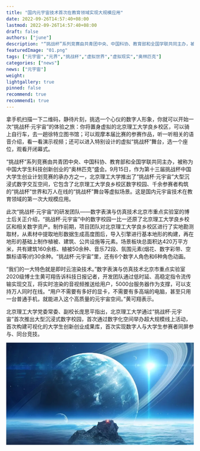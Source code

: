 ```yaml
---
title: "国内元宇宙技术首次在教育领域实现大规模应用"
date: 2022-09-26T14:57:40+08:00
lastmod: 2022-09-26T14:57:40+08:00
draft: false
authors: ["june"]
description: "“挑战杯”系列竞赛由共青团中央、中国科协、教育部和全国学联共同主办，被称为中国大学生科技创新创业的“奥林匹克”盛会。"
featuredImage: "01.png"
tags: ["元宇宙","元界","挑战杯","虚拟世界","虚拟现实","奥林匹克"]
categories: ["news"]
news: ["元宇宙"]
weight: 
lightgallery: true
pinned: false
recommend: true
recommend1: true
---
```


拿手机扫描一下二维码，静待片刻，挑选一个心仪的数字人形象，你就可以开始一次“挑战杯·元宇宙”的体验之旅：你将置身虚拟的北京理工大学良乡校区，可以骑上自行车，去一趟徐特立图书馆；可以观摩本届比赛的参赛作品，听一听相关的语音介绍，看一看演示视频；还可以进入特别设计的虚拟“挑战杯”舞台，选一个座位，观看开闭幕式。

“挑战杯”系列竞赛由共青团中央、中国科协、教育部和全国学联共同主办，被称为中国大学生科技创新创业的“奥林匹克”盛会。9月15日，作为第十三届挑战杯中国大学生创业计划竞赛的承办方之一，北京理工大学推出了“挑战杯·元宇宙”大型沉浸式数字交互空间，它包含了北京理工大学良乡校区数字校园、千余参赛者构筑的“挑战杯”世界和万人在线的“挑战杯”舞台等虚拟场景。这是国内元宇宙技术在教育领域的第一次大规模应用。

此次“挑战杯·元宇宙”的研发团队——数字表演与仿真技术北京市重点实验室的博士后关正介绍，“挑战杯·元宇宙”中的数字校园一比一还原了北京理工大学良乡校区和相关数字资产。制作前期，项目团队对北京理工大学良乡校区进行了实地勘测取材，从素材中提取地形数据生成高度图后，导入引擎进行基本地形的构建，再在地形的基础上制作植被、建筑、公共设施等元素。场景板块总面积达420万平方米，共有建筑160余栋、植被50余种、音乐72段、氛围元素(烟花、数字彩带、空飘标语等)约30余种。“挑战杯·元宇宙”里，还有6个数字人角色和6种角色动画。

“我们的一大特色就是即时云渲染技术。”数字表演与仿真技术北京市重点实验室2020级博士生黄可翔告诉科技日报记者，开发团队通过低时延、高稳定指令流传输实现交互，将实时渲染的音视频推送给用户，5000台服务器作为支撑，可以支持万人同时在线。“用户不需要有多好的显卡，不需要有多高端的电脑，甚至只用一台普通手机，就能进入这个高质量的元宇宙空间。”黄可翔表示。

北京理工大学党委常委、副校长庞思平指出，北京理工大学通过“挑战杯·元宇宙”首次推出大型沉浸式数字校园，首次通过数字化空间举办超大规模线上活动，首次构建可视化的大学生创新创业成果库，首次实现数字人与大学生参赛者同屏参与、同台竞技。

![元宇宙](02.png)
